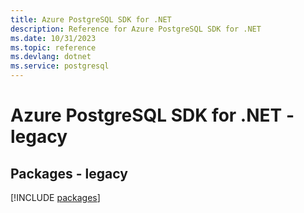 ```yaml
---
title: Azure PostgreSQL SDK for .NET
description: Reference for Azure PostgreSQL SDK for .NET
ms.date: 10/31/2023
ms.topic: reference
ms.devlang: dotnet
ms.service: postgresql
---
```

# Azure PostgreSQL SDK for .NET - legacy
## Packages - legacy
[!INCLUDE [packages](postgresql-index.md)]